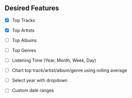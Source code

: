 ## Desired Features

- [x] Top Tracks
- [x] Top Artists
- [ ] Top Albums
- [ ] Top Genres
- [ ] Listening Time (Year, Month, Week, Day)
- [ ] Chart top track/artist/album/genre using rolling average


- [ ] Select year with dropdown
- [ ] Custom date ranges